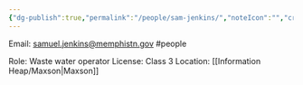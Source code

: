 ```yaml
---
{"dg-publish":true,"permalink":"/people/sam-jenkins/","noteIcon":"","created":"2025-05-20T09:18:16.783-05:00"}
---
```


Email: samuel.jenkins@memphistn.gov
#people

Role: Waste water operator
License: Class 3
Location: [[Information Heap/Maxson\|Maxson]]